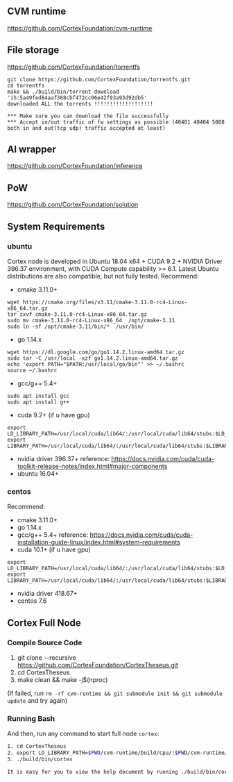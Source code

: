 ## CVM runtime
https://github.com/CortexFoundation/cvm-runtime
## File storage
https://github.com/CortexFoundation/torrentfs
```
git clone https://github.com/CortexFoundation/torrentfs.git
cd torrentfs
make && ./build/bin/torrent download 'ih:5a49fed84aaf368cbf472cc06e42f93a93d92db5'
downloaded ALL the torrents !!!!!!!!!!!!!!!!!!!

*** Make sure you can download the file successfully
*** Accept in/out traffic of fw settings as possible (40401 40404 5008 both in and out(tcp udp) traffic accepted at least)
```
## AI wrapper
https://github.com/CortexFoundation/inference
## PoW
https://github.com/CortexFoundation/solution

## System Requirements
### ubuntu
Cortex node is developed in Ubuntu 18.04 x64 + CUDA 9.2 + NVIDIA Driver 396.37 environment, with CUDA Compute capability >= 6.1. Latest Ubuntu distributions are also compatible, but not fully tested.
Recommend:
- cmake 3.11.0+
 ```
wget https://cmake.org/files/v3.11/cmake-3.11.0-rc4-Linux-x86_64.tar.gz
tar zxvf cmake-3.11.0-rc4-Linux-x86_64.tar.gz
sudo mv cmake-3.11.0-rc4-Linux-x86_64  /opt/cmake-3.11
sudo ln -sf /opt/cmake-3.11/bin/*  /usr/bin/
 ```
- go 1.14.x
```
wget https://dl.google.com/go/go1.14.2.linux-amd64.tar.gz
sudo tar -C /usr/local -xzf go1.14.2.linux-amd64.tar.gz
echo 'export PATH="$PATH:/usr/local/go/bin"' >> ~/.bashrc
source ~/.bashrc
```
- gcc/g++ 5.4+
```
sudo apt install gcc
sudo apt install g++
```
- cuda 9.2+ (if u have gpu)
```
export LD_LIBRARY_PATH=/usr/local/cuda/lib64/:/usr/local/cuda/lib64/stubs:$LD_LIBRARY_PATH
export LIBRARY_PATH=/usr/local/cuda/lib64/:/usr/local/cuda/lib64/stubs:$LIBRARY_PATH
```
- nvidia driver 396.37+ reference: https://docs.nvidia.com/cuda/cuda-toolkit-release-notes/index.html#major-components
- ubuntu 16.04+
### centos
Recommend:
- cmake 3.11.0+
- go 1.14.x
- gcc/g++ 5.4+ reference: https://docs.nvidia.com/cuda/cuda-installation-guide-linux/index.html#system-requirements
- cuda 10.1+ (if u have gpu)
```
export LD_LIBRARY_PATH=/usr/local/cuda/lib64/:/usr/local/cuda/lib64/stubs:$LD_LIBRARY_PATH
export LIBRARY_PATH=/usr/local/cuda/lib64/:/usr/local/cuda/lib64/stubs:$LIBRARY_PATH
```
- nvidia driver 418.67+
- centos 7.6

## Cortex Full Node

### Compile Source Code
1. git clone --recursive https://github.com/CortexFoundation/CortexTheseus.git
2. cd CortexTheseus
3. make clean && make -j$(nproc)

(If failed, run ```rm -rf cvm-runtime && git submodule init && git submodule update``` and try again)

### Running Bash

And then, run any command to start full node `cortex`:

```Bash
1. cd CortexTheseus
2. export LD_LIBRARY_PATH=$PWD/cvm-runtime/build/cpu/:$PWD/cvm-runtime/build/gpu:$LD_LIBRARY_PATH
3. ./build/bin/cortex

It is easy for you to view the help document by running ./build/bin/cortex --help
```
